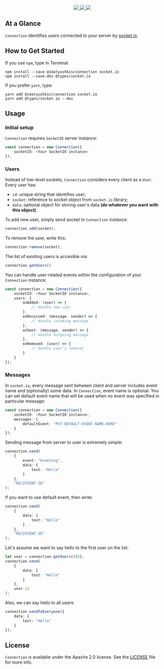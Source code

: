 <p align="center">
    <a href="https://http://www.android.com">
        <img src="https://img.shields.io/badge/Created for-Node.js-teal.svg?style=flat">
    </a>
    <a href="https://http://www.android.com">
        <img src="https://img.shields.io/badge/Written in-TypeScript-purple.svg?style=flat">
    </a>
    <a href="https://tldrlegal.com/license/apache-license-2.0-(apache-2.0)">
        <img src="https://img.shields.io/badge/License-Apache 2.0-blue.svg?style=flat">
    </a>
</p>

## At a Glance

`Connection` identifies users connected to your server by [socket.io](https://socket.io).

## How to Get Started

If you use `npm`, type in Terminal:

```
npm install --save @imatyushkin/connection socket.io
npm install --save-dev @types/socket.io
```

If you prefer `yarn`, type:

```
yarn add @imatyushkin/connection socket.io
yarn add @types/socket.io --dev
```

## Usage

### Initial setup

`Connection` requires `SocketIO` server instance:

```typescript
const connection = new Connection({
	socketIO: <Your SocketIO instance>
});
```

### Users

Instead of low-level sockets, `Connection` considers every client as a `User`. Every user has:

- `id`: unique string that identifies user;
- `socket`: reference to socket object from `socket.io` library;
- `data`: optional object for storing user's data **(do whatever you want with this object)**.

To add new user, simply send socket to `Connection` instance:

```typescript
connection.add(socket);
```

To remove the user, write this:

```typescript
connection.remove(socket);
```

The list of existing users is accesible via:

```typescript
connection.getUsers()
```

You can handle user-related events within the configuration of your `Connection` instance:

```typescript
const connection = new Connection({
	socketIO: <Your SocketIO instance>,
	users: {
		onAdded: (user) => {
			// Handle new user
		},
		onReceived: (message, sender) => {
			// Handle incoming message
		},
		onSent: (message, sender) => {
			// Handle outgoing message
		},
		onRemoved: (user) => {
			// Handle user's removal
		}
	}
});
```

### Messages

In `socket.io`, every message sent between client and server includes event name and (optionally) some data. In `Connection`, event name is optional. You can set default event name that will be used when no event was specified in particular message:

```typescript
const connection = new Connection({
	socketIO: <Your SocketIO instance>,
	messages: {
		defaultEvent: "PUT-DEFAULT-EVENT-NAME-HERE"
	}
});
```

Sending message from server to user is extremely simple:

```typescript
connection.send(
	{
		event: "Greeting",
		data: {
			text: "Hello"
		}
	},
	"RECIPIENT-ID"
);
```

If you want to use default event, then write:

```typescript
connection.send(
	{
		data: {
			text: "Hello"
		}
	},
	"RECIPIENT-ID"
);
```

Let's assume we want to say hello to the first user on the list:

```typescript
let user = connection.getUsers()[0];
connection.send(
	{
		data: {
			text: "Hello"
		}
	},
	user.id
);
```

Also, we can say hello to all users:

```typescript
connection.sendToEveryone({
	data: {
		text: "Hello"
	}
});
```

## License

`Connection` is available under the Apache 2.0 license. See the [LICENSE](./LICENSE) file for more info.
